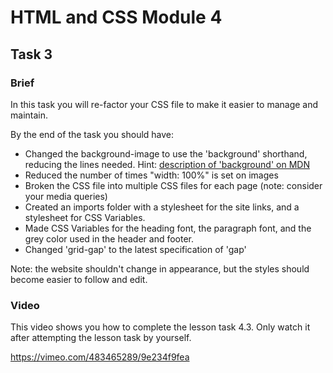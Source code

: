 # HTML and CSS Module 4

## Task 3

### Brief

In this task you will re-factor your CSS file to make it easier to manage and maintain.

By the end of the task you should have:

- Changed the background-image to use the 'background' shorthand, reducing the lines needed. Hint: [description of 'background' on MDN](https://developer.mozilla.org/en-US/docs/Web/CSS/background)
- Reduced the number of times "width: 100%" is set on images
- Broken the CSS file into multiple CSS files for each page (note: consider your media queries)
- Created an imports folder with a stylesheet for the site links, and a stylesheet for CSS Variables.
- Made CSS Variables for the heading font, the paragraph font, and the grey color used in the header and footer.
- Changed 'grid-gap' to the latest specification of 'gap'

Note: the website shouldn't change in appearance, but the styles should become easier to follow and edit.

### Video

This video shows you how to complete the lesson task 4.3. Only watch it after attempting the lesson task by yourself.

https://vimeo.com/483465289/9e234f9fea
